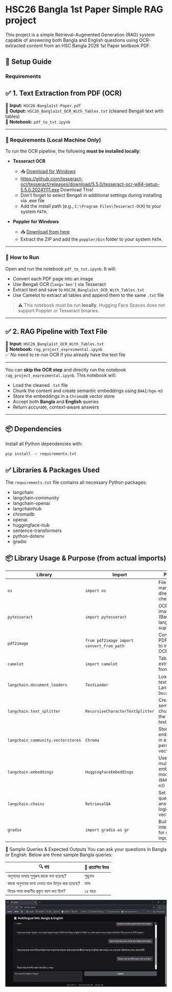 # HSC26 Bangla 1st Paper Simple RAG project

This project is a simple Retrieval-Augmented Generation (RAG) system capable of answering both Bangla and English questions using OCR-extracted content from an HSC Bangla 2026 1st Paper textbook PDF.

## 🚀 Setup Guide

### Requirements

## ✅ 1. Text Extraction from PDF (OCR)

📄 **Input:** `HSC26-Bangla1st-Paper.pdf`  
🧾 **Output:** `HSC26_Bangla1st_OCR_With_Tables.txt` (cleaned Bengali text with tables)  
📁 **Notebook:** `pdf_to_txt.ipynb`

---

### 🔧 Requirements (Local Machine Only)

To run the OCR pipeline, the following **must be installed locally**:

- **Tesseract OCR**
  - 📥 [Download for Windows](https://github.com/UB-Mannheim/tesseract/wiki)
  - https://github.com/tesseract-ocr/tesseract/releases/download/5.5.0/tesseract-ocr-w64-setup-5.5.0.20241111.exe Download This!
  - Don't forget to select Bengali in additional settings during installing via .exe file
  - Add the install path (e.g., `C:\Program Files\Tesseract-OCR`) to your system `PATH`.

- **Poppler for Windows**
  - 📥 [Download from here](https://github.com/oschwartz10612/poppler-windows/releases/)
  - Extract the ZIP and add the `poppler/bin` folder to your system `PATH`.

---

### 🧪 How to Run

Open and run the notebook `pdf_to_txt.ipynb`. It will:

- Convert each PDF page into an image
- Use Bengali OCR (`lang='ben'`) via Tesseract
- Extract text and save to `HSC26_Bangla1st_OCR_With_Tables.txt`
- Use Camelot to extract all tables and append them to the same `.txt` file

> ⚠️ This notebook must be run **locally**. Hugging Face Spaces does not support Poppler or Tesseract binaries.

---

## ✅ 2. RAG Pipeline with Text File

📄 **Input:** `HSC26_Bangla1st_OCR_With_Tables.txt`  
🧠 **Notebook:** `rag_project_expreimental.ipynb`  
✅ No need to re-run OCR if you already have the text file

---

You can **skip the OCR step** and directly run the notebook `rag_project_expreimental.ipynb`. This notebook will:

- Load the cleaned `.txt` file
- Chunk the content and create semantic embeddings using `BAAI/bge-m3`
- Store the embeddings in a `ChromaDB` vector store
- Accept both **Bangla** and **English** queries
- Return accurate, context-aware answers

---

## 📦 Dependencies

Install all Python dependencies with:

```bash
pip install -r requirements.txt
```

## ✅ Libraries & Packages Used

The `requirements.txt` file contains all necessary Python packages:

- langchain  
- langchain-community  
- langchain-openai  
- langchainhub  
- chromadb  
- openai  
- huggingface-hub  
- sentence-transformers  
- python-dotenv  
- gradio  

## 📦 Library Usage & Purpose (from actual imports)
| Library                            | Import                                    | Purpose                                              |
| ---------------------------------- | ----------------------------------------- | ---------------------------------------------------- |
| `os`                               | `import os`                               | File path manipulation, directory checking           |
| `pytesseract`                      | `import pytesseract`                      | OCR on PDF images (Bangla language supported)        |
| `pdf2image`                        | `from pdf2image import convert_from_path` | Converts PDF pages to images for OCR                 |
| `camelot`                          | `import camelot`                          | Table extraction from PDFs                           |
| `langchain.document_loaders`       | `TextLoader`                              | Load raw text file into LangChain `Document`         |
| `langchain.text_splitter`          | `RecursiveCharacterTextSplitter`          | Create semantic chunks from the loaded text          |
| `langchain_community.vectorstores` | `Chroma`                                  | Store embeddings in a persistent vectorstore         |
| `langchain.embeddings`             | `HuggingFaceEmbeddings`                   | Use a multilingual embedding model (`BAAI/bge-m3`)   |
| `langchain.chains`                 | `RetrievalQA`                             | Set up the question-answering logic over vectorstore |
| `gradio`                           | `import gradio as gr`                     | Build simple interactive UI for query input/output   |


🤖 Sample Queries & Expected Outputs
You can ask your questions in Bangla or English. Below are three sample Bangla queries:

| 🔍 প্রশ্ন                                       | 🧠 প্রত্যাশিত উত্তর |
| ----------------------------------------------- | ------------------- |
| অনুপমের ভাষায় সুপুরুষ কাকে বলা হয়েছে?         | শুম্ভুনাথ           |
| কাকে অনুপমের ভাগ্য দেবতা বলে উল্লেখ করা হয়েছে? | মামা                |
| বিয়ের সময় কল্যাণীর প্রকৃত বয়স কত ছিল?        | ১৫ বছর              |

![RAG Chat](./10MS-RAG-Model.jpg)

